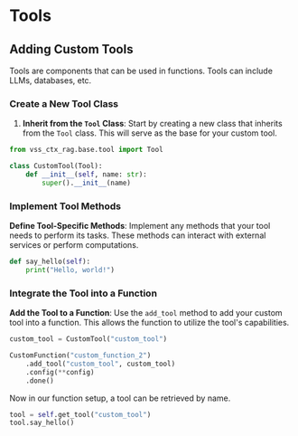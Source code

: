 <!--
SPDX-FileCopyrightText: Copyright (c) 2025 NVIDIA CORPORATION & AFFILIATES. All rights reserved.
SPDX-License-Identifier: Apache-2.0
 *
Licensed under the Apache License, Version 2.0 (the "License");
you may not use this file except in compliance with the License.
You may obtain a copy of the License at
 *
http://www.apache.org/licenses/LICENSE-2.0
 *
Unless required by applicable law or agreed to in writing, software
distributed under the License is distributed on an "AS IS" BASIS,
WITHOUT WARRANTIES OR CONDITIONS OF ANY KIND, either express or implied.
See the License for the specific language governing permissions and
limitations under the License.
-->
# Tools

## Adding Custom Tools

Tools are components that can be used in functions. Tools can include LLMs, databases, etc.

### Create a New Tool Class

1. **Inherit from the `Tool` Class**: Start by creating a new class that inherits from the `Tool` class. This will serve as the base for your custom tool.

```python
from vss_ctx_rag.base.tool import Tool

class CustomTool(Tool):
    def __init__(self, name: str):
        super().__init__(name)
```


### Implement Tool Methods

**Define Tool-Specific Methods**: Implement any methods that your tool needs to perform its tasks. These methods can interact with external services or perform computations.

```python
def say_hello(self):
    print("Hello, world!")
```

### Integrate the Tool into a Function

**Add the Tool to a Function**: Use the `add_tool` method to add your custom tool into a function. This allows the function to utilize the tool's capabilities.

```python
custom_tool = CustomTool("custom_tool")

CustomFunction("custom_function_2")
    .add_tool("custom_tool", custom_tool)
    .config(**config)
    .done()
```
Now in our function setup, a tool can be retrieved by name.

```python
tool = self.get_tool("custom_tool")
tool.say_hello()
```
